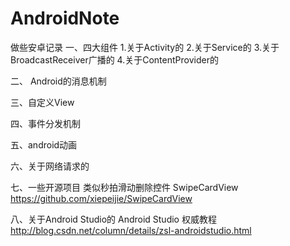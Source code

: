 # AndroidNote
做些安卓记录
一、四大组件
1.关于Activity的
2.关于Service的
3.关于BroadcastReceiver广播的
4.关于ContentProvider的

二、 Android的消息机制

三、自定义View

四、事件分发机制

五、android动画

六、关于网络请求的

七、一些开源项目
类似秒拍滑动删除控件 SwipeCardView https://github.com/xiepeijie/SwipeCardView

八、关于Android Studio的
Android Studio 权威教程     http://blog.csdn.net/column/details/zsl-androidstudio.html
